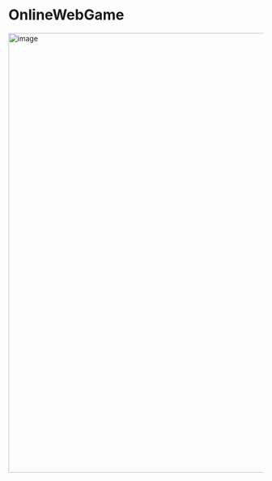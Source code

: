 # OnlineWebGame

<img width="850" height="867" alt="image" src="https://github.com/user-attachments/assets/7990ee0c-c415-4f2b-bdf2-dcb91259c538" />
